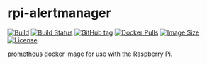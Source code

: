 # rpi-alertmanager

[![Build](https://img.shields.io/docker/automated/swestcott/rpi-alertmanager.svg)](https://hub.docker.com/r/swestcott/rpi-alertmanager)
[![Build Status](https://img.shields.io/docker/build/swestcott/rpi-alertmanager.svg)](https://hub.docker.com/r/swestcott/rpi-alertmanager)
[![GitHub tag](https://img.shields.io/github/tag/swestcott/rpi-alertmanager.svg)](https://github.com/swestcott/rpi-alertmanager/releases)
[![Docker Pulls](https://img.shields.io/docker/pulls/swestcott/rpi-alertmanager.svg)](https://hub.docker.com/r/swestcott/rpi-alertmanager)
[![Image Size](https://img.shields.io/microbadger/image-size/swestcott/rpi-alertmanager.svg)](https://microbadger.com/images/swestcott/rpi-alertmanager)
[![License](https://img.shields.io/github/license/swestcott/rpi-alertmanager.svg)](https://github.com/swestcott/rpi-alertmanager)

[prometheus](https://github.com/prometheus/alertmanager) docker image for use with the Raspberry Pi.
